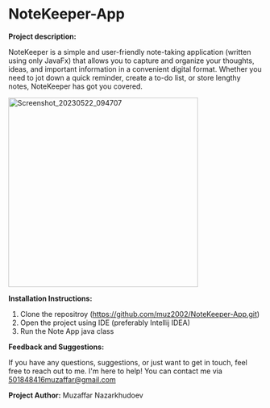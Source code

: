 # NoteKeeper-App

**Project description:**

NoteKeeper is a simple and user-friendly note-taking application (written using only JavaFx) that allows you to capture and organize your thoughts, ideas, and important information in a convenient digital format. Whether you need to jot down a quick reminder, create a to-do list, or store lengthy notes, NoteKeeper has got you covered.


<img width="376" alt="Screenshot_20230522_094707" src="https://github.com/muz2002/NoteKeeper-App/assets/114134934/3e4ebdc4-4fa5-4d96-8f0b-a974e51b0e3f">

**Installation Instructions:**
1. Clone the repositroy (https://github.com/muz2002/NoteKeeper-App.git)
2. Open the project using IDE (preferably Intellij IDEA)
3. Run the Note App java class
 
**Feedback and Suggestions:**

If you have any questions, suggestions, or just want to get in touch, feel free to reach out to me. I'm here to help! You can contact me via 501848416muzaffar@gmail.com

**Project Author:**
Muzaffar Nazarkhudoev 


